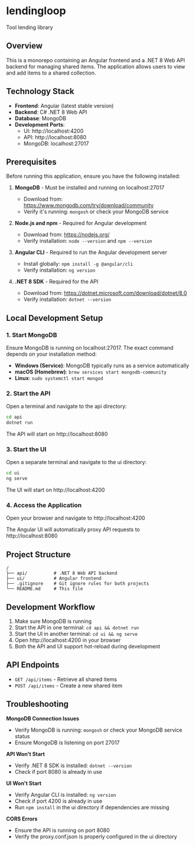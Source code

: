 # lendingloop
Tool lending library

## Overview

This is a monorepo containing an Angular frontend and a .NET 8 Web API backend for managing shared items. The application allows users to view and add items to a shared collection.

## Technology Stack

- **Frontend**: Angular (latest stable version)
- **Backend**: C# .NET 8 Web API
- **Database**: MongoDB
- **Development Ports**:
  - UI: http://localhost:4200
  - API: http://localhost:8080
  - MongoDB: localhost:27017

## Prerequisites

Before running this application, ensure you have the following installed:

1. **MongoDB** - Must be installed and running on localhost:27017
   - Download from: https://www.mongodb.com/try/download/community
   - Verify it's running: `mongosh` or check your MongoDB service

2. **Node.js and npm** - Required for Angular development
   - Download from: https://nodejs.org/
   - Verify installation: `node --version` and `npm --version`

3. **Angular CLI** - Required to run the Angular development server
   - Install globally: `npm install -g @angular/cli`
   - Verify installation: `ng version`

4. **.NET 8 SDK** - Required for the API
   - Download from: https://dotnet.microsoft.com/download/dotnet/8.0
   - Verify installation: `dotnet --version`

## Local Development Setup

### 1. Start MongoDB

Ensure MongoDB is running on localhost:27017. The exact command depends on your installation method:

- **Windows (Service)**: MongoDB typically runs as a service automatically
- **macOS (Homebrew)**: `brew services start mongodb-community`
- **Linux**: `sudo systemctl start mongod`

### 2. Start the API

Open a terminal and navigate to the api directory:

```bash
cd api
dotnet run
```

The API will start on http://localhost:8080

### 3. Start the UI

Open a separate terminal and navigate to the ui directory:

```bash
cd ui
ng serve
```

The UI will start on http://localhost:4200

### 4. Access the Application

Open your browser and navigate to http://localhost:4200

The Angular UI will automatically proxy API requests to http://localhost:8080

## Project Structure

```
/
├── api/          # .NET 8 Web API backend
├── ui/           # Angular frontend
├── .gitignore    # Git ignore rules for both projects
└── README.md     # This file
```

## Development Workflow

1. Make sure MongoDB is running
2. Start the API in one terminal: `cd api && dotnet run`
3. Start the UI in another terminal: `cd ui && ng serve`
4. Open http://localhost:4200 in your browser
5. Both the API and UI support hot-reload during development

## API Endpoints

- `GET /api/items` - Retrieve all shared items
- `POST /api/items` - Create a new shared item

## Troubleshooting

**MongoDB Connection Issues**
- Verify MongoDB is running: `mongosh` or check your MongoDB service status
- Ensure MongoDB is listening on port 27017

**API Won't Start**
- Verify .NET 8 SDK is installed: `dotnet --version`
- Check if port 8080 is already in use

**UI Won't Start**
- Verify Angular CLI is installed: `ng version`
- Check if port 4200 is already in use
- Run `npm install` in the ui directory if dependencies are missing

**CORS Errors**
- Ensure the API is running on port 8080
- Verify the proxy.conf.json is properly configured in the ui directory
